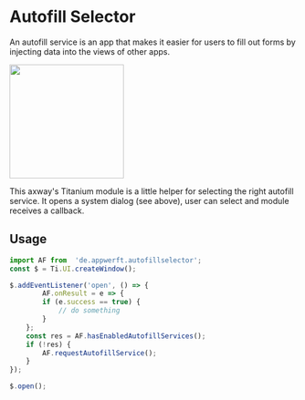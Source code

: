 # Autofill Selector

An autofill service is an app that makes it easier for users to fill out forms by injecting data into the views of other apps. 

<img src="https://i.imgur.com/3UdYuxI.png" width=200 />

This axway's Titanium module is a little helper for selecting the right autofill service. It opens a system dialog (see above), user can select and module receives a callback.

## Usage

```js
import AF from 	'de.appwerft.autofillselector';
const $ = Ti.UI.createWindow();

$.addEventListener('open', () => {
		AF.onResult = e => {
		if (e.success == true) {
			// do something		
		}
	};
	const res = AF.hasEnabledAutofillServices();
	if (!res) {
		AF.requestAutofillService();
	}
});

$.open();
```